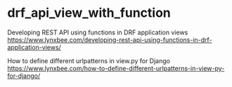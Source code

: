 # drf_api_view_with_function

Developing REST API using functions in DRF application views
https://www.lynxbee.com/developing-rest-api-using-functions-in-drf-application-views/

How to define different urlpatterns in view.py for Django
https://www.lynxbee.com/how-to-define-different-urlpatterns-in-view-py-for-django/


